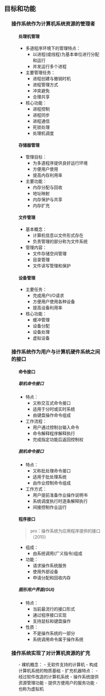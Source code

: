 <div style="float: left; width: 64%; padding: 1%;">

## 目标和功能  

<ul>

### 操作系统作为计算机系统资源的管理者  

<ul>

#### 处理机管理  
- 多道程序环境下的管理特点：
  - 以进程(或线程)为基本单位进行分配和运行
  - 并发运行多个进程
- 主要管理任务：
  - 进程创建与撤销时机
  - 进程管理方式
  - 冲突避免
  - 合理共享
- 核心功能：
  - 进程控制
  - 进程同步
  - 进程通信
  - 死锁处理
  - 处理机调度

#### 存储器管理  
- 管理目标：
  - 为多道程序提供良好运行环境
  - 方便用户使用
  - 提高内存利用率
- 主要功能：
  - 内存分配与回收
  - 地址映射
  - 内存保护与共享
  - 内存扩充

#### 文件管理  
- 基本概念：
  - 计算机信息以文件形式存在
  - 负责管理的部分称为文件系统
- 管理内容：
  - 文件存储空间管理
  - 目录管理
  - 文件读写管理和保护

#### 设备管理  
- 主要任务：
  - 完成用户I/O请求
  - 方便用户使用各种设备
  - 提高设备利用率
- 核心功能：
  - 缓冲管理
  - 设备分配
  - 设备处理
  - 虚拟设备

</ul>

### 操作系统作为用户与计算机硬件系统之间的接口  

<ul>

#### 命令接口  
##### 联机命令接口
- 特点：
  - 又称交互式命令接口
  - 适用于分时或实时系统
  - 由键盘操作命令组成
- 工作流程：
  - 用户通过控制台输入命令
  - 命令解释程序解释执行
  - 完成指定功能后返回控制权

##### 脱机命令接口
- 特点：
  - 又称批处理命令接口
  - 适用于批处理系统
  - 由作业控制命令组成
- 工作方式：
  - 用户提前准备作业操作说明书
  - 系统调度执行时逐条解释执行
  - 间接控制作业运行

#### 程序接口  
>pro：操作系统为应用程序提供的接口（2010）  

- 组成：
  - 由系统调用(广义指令)组成
- 功能：
  - 请求操作系统服务
  - 使用外部设备
  - 申请分配和回收内存

##### 图形用户界面(GUI)
- 特点：
  - 当前最流行的接口形式
  - 通过程序接口实现
  - 支持鼠标和键盘操作
- 性质：
  - 不是操作系统的一部分
  - 系统调用命令属于操作系统

</ul>

### 操作系统实现了对计算机资源的扩充  
<ul>
- 裸机概念：
  - 无软件支持的计算机
  - 构成计算机系统的物质基础
- 扩充机器特点：
  - 经过软件改造的计算机系统
  - 操作系统提供资源管理功能
  - 提供方便用户的服务功能
  - 也称为虚拟机
  
</ul>

</ul>

</ul>

</div>
<div style="float: right; width: 26%; padding: 1%;">

</div>
<div style="clear: both;"></div>
